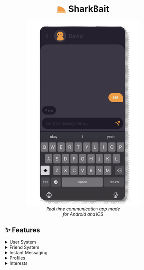 <div align="center">
  <h1><img src="assets/logo.png" height="30px" align="center" alt="Logo" /> SharkBait</h1>
</div>

<div align="center">
  <p>
    <img src="assets/msg.gif" height="600px" align="center" alt="Screenshot" />
    <br>
    <em>Real time communication app made <br>for Android and iOS</em>
  </p>
</div>

## :sparkles: Features

<details>
    <summary>User System</summary>
    <br>
    <div align="center">
        <img src="assets/login.png" style="border-radius:10px" height="600px" align="center" alt="Screenshot" />
        <img src="assets/register.png" style="border-radius:10px" height="600px" align="center" alt="Screenshot" />
    </div>
    <br>
    <p>A full featured user system which allows anyone to create an account and log in to their account to see their profile, friends and messages.</p>
    <p>The login checks for a non-case-sensitive username and matching password with the database and shows an error if no matches are found.</p>
    <p>The register page checks for an alphanumeric username, with dots, dashes and underscores allowed. The display name can be any character up to a
    specified length, and the password must be a strong password with an upper-case and lower-case character, and a special character.</p>
    <br>
</details>

<details>
    <summary>Friend System</summary>
    <br>
    <div align="center">
        <img src="assets/incoming.png" style="border-radius:10px; vertical-align: top" height="200px" align="center" alt="Screenshot" />
        <img src="assets/friends_sc.png" style="border-radius:10px" height="600px" align="center" alt="Screenshot" />
    </div>
    <br>
    <p>The friend system allows any user to send a friend request to another user. Incoming requests can be seen from within the friends tab and there they
    have the option to view the potential friend's profile, accept the request, or reject the request. All friends will also appear in the friends tab.</p>
    <br>
</details>
<details>
    <summary>Instant Messaging</summary>
    <br>
    <div align="center">
        <img src="assets/recent.png" style="border-radius:10px" height="600px" align="center" alt="Screenshot" />
        <img src="assets/chat.png" style="border-radius:10px" height="600px" align="center" alt="Screenshot" />
    </div>
    <br>
    <p>Thanks to web sockets, messages sent to other users are received instantly. You can have a real time conversation with any of the friends you made. All
    of the different chats you have with friends are shown within the Chat tab, with the most recent chats shown at the top.</p>
    <br>
</details>
<details>
    <summary>Profiles</summary>
    <br>
    <div align="center">
        <img src="assets/profile.png" style="border-radius:10px" height="600px" align="center" alt="Screenshot" />
    </div>
    <br>
    <p>Every user has their own profile, showing their profile picture, name and any interests you have. When visiting another user's profile, you can also
    manage your friendship status with them and send them a message directly from the profile.</p>
    <br>
</details>
<details>
    <summary>Interests</summary>
    <br>
    <div align="center">
        <img src="assets/interests.png" style="border-radius:10px; vertical-align: bottom" height="600px" align="center" alt="Screenshot" />
        <img src="assets/meet.png" style="border-radius:10px" height="200px" align="center" alt="Screenshot" />
    </div>
    <br>
    <p>Within the interests page, you can choose all your interests from a predetermined list of interests. This places those interests right within
    your profile. Additionally, using interests, you can choose to meet a completely random user with similar interests. Choosing this options takes
    you to your potential new friend's profile to send them a friend request and/or a message.</p>
    <br>
</details>
